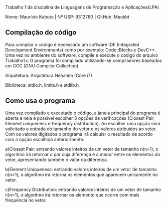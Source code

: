 Trabalho 1 da disciplina de Linguagens de Programação e Aplicações(LPA)

Nome:   Maurício Kubota | Nº USP: 9312780 | GitHub: Maukbt 

Compilação do código 
--------------------------------------------------------
Para compilar o código é necessário um software IDE
(Integrated Development Environments) como por exemplo:
Code::Blocks e DevC++. Uma vez no ambiente do software,
compile e execute o código do arquivo Trabalho1.c
O programa foi compilado utilizando-se compiladores 
baseados em GCC (GNU Compiler Collection)

Arquitetura: Arquitetura Nehalem (Core i7)

Biblioteca: stdio.h, limits.h e stdlib.h

Como usa o programa
--------------------------------------------------------
Uma vez compilado e executado o código, a janela principal
do programa é aberta e nela é possível escolher 3 opções de
verificações (Closest Pair, Element uniqueness e frequency distribution).
Ao escolher uma opção será solicitado a entrada do tamanho do vetor e 
os valores atribuidos ao vetor. Com os valores digitados o programa
irá calcular o resultado de acordo com a opção escolhida anteriormente.

a)Closest Pair: entrando valores inteiros de um vetor de tamanho n(n>1),
  		o algoritmo irá retornar o par cuja diferença é a menor
		entre os elementos do vetor, apresentando também o valor
		da diferença.

b)Element Uniqueness: entrando valores inteiros de um vetor de tamanho n(n>1),
		      o algoritmo irá retorna os elementos que aparecem
		      unicamente no vetor.

c)Frequency Distribution: entrando valores inteiros de um vetor de tamanho n(n>1),
			  o algoritmo irá retornar os elemento que ocorre com mais
			  frequência no vetor.
